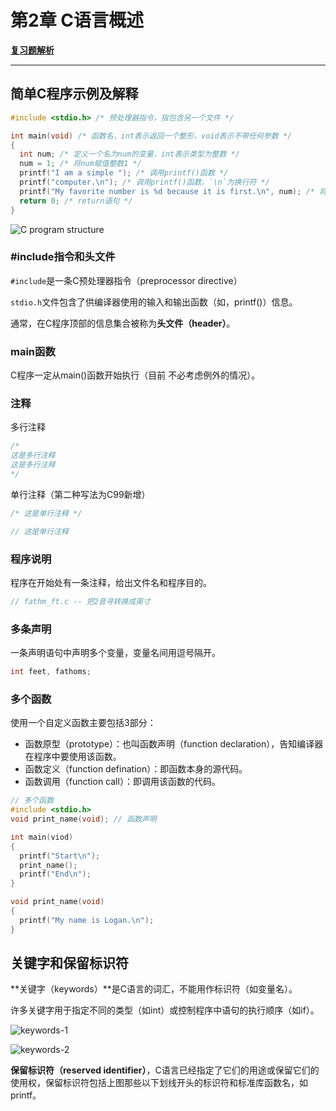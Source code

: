 # 第2章 C语言概述

**[复习题解析](https://github.com/logan70/C-Primer-Plus-6th-Notes-CN/blob/master/Chapter-1%20Introducing%20C/review-questions/Answers.md)**

---

## 简单C程序示例及解释

```c
#include <stdio.h> /* 预处理器指令，指包含另一个文件 */

int main(void) /* 函数名，int表示返回一个整形，void表示不带任何参数 */
{
  int num; /* 定义一个名为num的变量，int表示类型为整数 */
  num = 1; /* 将num赋值整数1 */
  printf("I am a simple "); /* 调用printf()函数 */
  printf("computer.\n"); /* 调用printf()函数，`\n`为换行符 */
  printf("My favorite number is %d because it is first.\n", num); /* 将num的值内嵌在字符串中打印，%d表示以整形格式输出 */
  return 0; /* return语句 */
}
```

![C program structure](https://github.com/logan70/C-Primer-Plus-6th-Notes-CN/blob/master/Chapter-2%20Introducing%20C/images/1-c-program-structure.png?raw=true)

### #include指令和头文件

`#include`是一条C预处理器指令（preprocessor directive）

`stdio.h`文件包含了供编译器使用的输入和输出函数（如，printf()）信息。

通常，在C程序顶部的信息集合被称为**头文件（header）**。

### main函数

C程序一定从main()函数开始执行（目前 不必考虑例外的情况）。

### 注释

多行注释

```c
/*
这是多行注释
这是多行注释
*/
```

单行注释（第二种写法为C99新增）

```c
/* 这是单行注释 */

// 这是单行注释
```

### 程序说明

程序在开始处有一条注释，给出文件名和程序目的。

```c
// fathm_ft.c -- 把2音寻转换成英寸
```

### 多条声明

一条声明语句中声明多个变量，变量名间用逗号隔开。

```c
int feet, fathoms;
```

### 多个函数

使用一个自定义函数主要包括3部分：

- 函数原型（prototype）：也叫函数声明（function declaration），告知编译器在程序中要使用该函数。
- 函数定义（function defination）：即函数本身的源代码。
- 函数调用（function call）：即调用该函数的代码。

```c
// 多个函数
#include <stdio.h>
void print_name(void); // 函数声明

int main(viod)
{
  printf("Start\n");
  print_name();
  printf("End\n");
}

void print_name(void)
{
  printf("My name is Logan.\n");
}
```

## 关键字和保留标识符

**关键字（keywords）**是C语言的词汇，不能用作标识符（如变量名）。

许多关键字用于指定不同的类型（如int）或控制程序中语句的执行顺序（如if）。

![keywords-1](https://github.com/logan70/C-Primer-Plus-6th-Notes-CN/blob/master/Chapter-2%20Introducing%20C/images/2-keywords-1.png?raw=true)

![keywords-2](https://github.com/logan70/C-Primer-Plus-6th-Notes-CN/blob/master/Chapter-2%20Introducing%20C/images/2-keywords-2.png?raw=true)

**保留标识符（reserved identifier）**，C语言已经指定了它们的用途或保留它们的使用权，保留标识符包括上图那些以下划线开头的标识符和标准库函数名，如printf。
